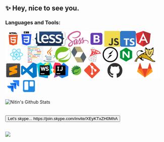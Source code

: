 ##  :sparkles: Hey, nice to see you.

### Languages and Tools:
<img align="left" height="50px" src="https://raw.githubusercontent.com/nkmdev/nkmdev/master/images/html.jpg"/>
<img align="left" height="50px" src="https://raw.githubusercontent.com/nkmdev/nkmdev/master/images/css.png" />
<img align="left" height="50px" src="https://raw.githubusercontent.com/nkmdev/nkmdev/master/images/less.png" />
<img align="left" height="50px" src="https://raw.githubusercontent.com/nkmdev/nkmdev/master/images/scss.svg" />
<img align="left" height="50px" src="https://raw.githubusercontent.com/nkmdev/nkmdev/master/images/bootstrap.png" />
<img align="left" height="50px" src="https://raw.githubusercontent.com/nkmdev/nkmdev/master/images/js.png" />
<img align="left" height="50px" src="https://raw.githubusercontent.com/nkmdev/nkmdev/master/images/ts.png" />
<img align="left" height="50px" src="https://raw.githubusercontent.com/nkmdev/nkmdev/master/images/angular.png" />
<img align="left" height="50px" src="https://raw.githubusercontent.com/nkmdev/nkmdev/master/images/react.png" />
<img align="left" height="50px" src="https://raw.githubusercontent.com/nkmdev/nkmdev/master/images/prettier.png" />
<img align="left" height="50px" src="https://raw.githubusercontent.com/nkmdev/nkmdev/master/images/java.png" />
<img align="left" height="50px" src="https://raw.githubusercontent.com/nkmdev/nkmdev/master/images/spring.png" />
<img align="left" height="50px" src="https://raw.githubusercontent.com/nkmdev/nkmdev/master/images/hibernate.png" />
<img align="left" height="50px" src="https://raw.githubusercontent.com/nkmdev/nkmdev/master/images/sqlserver.png" />
<img align="left" height="50px" src="https://raw.githubusercontent.com/nkmdev/nkmdev/master/images/socket.svg" />
<img align="left" height="50px" src="https://raw.githubusercontent.com/nkmdev/nkmdev/master/images/nginx.png" />
<img align="left" height="50px" src="https://raw.githubusercontent.com/nkmdev/nkmdev/master/images/tomcat.png" />
<img align="left" height="50px" src="https://raw.githubusercontent.com/nkmdev/nkmdev/master/images/sublime.jpg" />
<img align="left" height="50px" src="https://raw.githubusercontent.com/nkmdev/nkmdev/master/images/vscode.svg" />
<img align="left" height="50px" src="https://raw.githubusercontent.com/nkmdev/nkmdev/master/images/webstorm.png" />
<img align="left" height="50px" src="https://raw.githubusercontent.com/nkmdev/nkmdev/master/images/idea.png" />
<img align="left" height="50px" src="https://raw.githubusercontent.com/nkmdev/nkmdev/master/images/sts.png" />
<img align="left" height="50px" src="https://raw.githubusercontent.com/nkmdev/nkmdev/master/images/git.png" />
<img align="left" height="50px" src="https://raw.githubusercontent.com/nkmdev/nkmdev/master/images/github.png" />
<img align="left" height="50px" src="https://raw.githubusercontent.com/nkmdev/nkmdev/master/images/gitlab.png" />
<img align="left" height="50px" src="https://raw.githubusercontent.com/nkmdev/nkmdev/master/images/jira.png" />
<img align="left" height="50px" src="https://raw.githubusercontent.com/nkmdev/nkmdev/master/images/trello.png" />

<br clear="both">
<br>
<img align="left" alt="Nitin's Github Stats" src="https://github-readme-stats.codestackr.vercel.app/api?username=nkmdev&show_icons=true&hide_border=true&count_private=true&show_icons=true&show_owner=true&theme=dark"/>
<br>

<br clear="both">
<br>
<button name="button">Let's skype... https://join.skype.com/invite/XEyKTxZH0MhA</button>

<br clear="both">
<br>

![](https://komarev.com/ghpvc/?username=nkmdev&style=flat-square)

